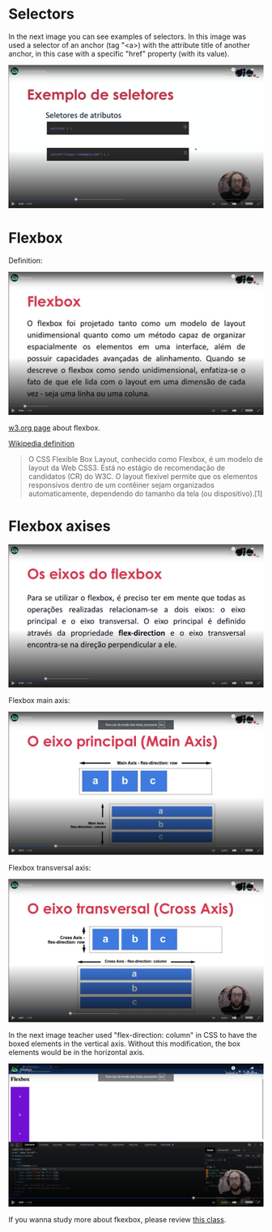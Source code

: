 # Selectors

In the next image you can see examples of selectors. In this image was used a selector of an anchor (tag "&lt;a&gt;) with the attribute title of another anchor, in this case with a specific "href" property (with its value).

![example 1 of selectors](images/example-1-of-selectors.png)


# Flexbox

Definition:

![flexbox definition](images/flexbox-definition.png)

[w3.org page](https://www.w3.org/TR/css-flexbox-1/) about flexbox.

[Wikipedia definition](https://pt.wikipedia.org/wiki/CSS_Flexible_Box_Layout)

> O CSS Flexible Box Layout, conhecido como Flexbox, é um modelo de layout da Web CSS3. Está no estágio de recomendação de candidatos (CR) do W3C. O layout flexível permite que os elementos responsivos dentro de um contêiner sejam organizados automaticamente, dependendo do tamanho da tela (ou dispositivo).[1]


# Flexbox axises

![flexbox axises](images/flexbox-axises.png)

Flexbox main axis:

![flexbox axises 2](images/flexbox-main-axis.png)

Flexbox transversal axis:

![flexbox transversal axis](images/flexbox-transversal-axis.png)

In the next image teacher used "flex-direction: column" in CSS to have the boxed elements in the vertical axis. Without this modification, the box elements would be in the horizontal axis.

![flex-direction](images/flex-direction.png)

If you wanna study more about fkexbox, please review [this class](https://web.dio.me/course/estilizando-paginas-com-css/learning/1bd2ecf0-2b5c-403a-aea2-a48d28ea272a?back=/track/formacao-react-developer&tab=undefined&moduleId=undefined).